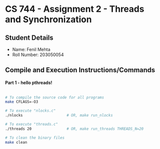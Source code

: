 # CS 744 - Assignment 2 - Threads and Synchronization

## Student Details

* Name: Fenil Mehta
* Roll Number: 203050054

## Compile and Execution Instructions/Commands

#### Part 1 - hello pthreads!

```sh

# To compile the source code for all programs
make CFLAGS=-O3

# To execute "nlocks.c"
./nlocks                    # OR, make run_nlocks

# To execute "threads.c"
./threads 20                # OR, make run_threads THREADS_N=20

# To clean the binary files
make clean
```
